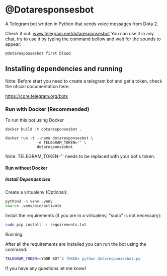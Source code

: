 # @Dotaresponsesbot

A Telegram bot written in Python that sends voice messages from Dota 2.

Check it out: www.telegram.me/dotaresponsesbot
You can use it in any chat, try to use it by typing the command bellow and wait for the sounds to appear:
```
@dotaresponsesbot first blood
```

## Installing dependencies and running

Note: Before start you need to create a telegram bot and get a token, check the oficial documentation here:

https://core.telegram.org/bots

### Run with Docker (Recommended)

To run this bot using Docker

```
docker build -t dotaresponsesbot .

docker run -t --name dotaresponsesbot \
              -e TELEGRAM_TOKEN='' \
              dotaresponsesbot
```

Note: TELEGRAM_TOKEN='' needs to be replaced with your bot's token.

#### Run without Docker

##### Install Dependencies

Create a virtualenv (Optional):
```bash
python3 -m venv .venv
source .venv/bin/activate
```

Install the requirements (if you are in a virtualenv, "sudo" is not necessary):
```bash
sudo pip install -r requirements.txt
```

Running:

After all the requirements are installed you can run the bot using the command:
```bash
TELEGRAM_TOKEN=<YOUR BOT'S TOKEN> python dotaresponsesbot.py
```


If you have any questions let me know!
